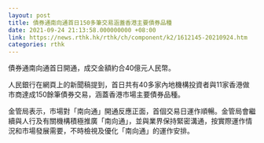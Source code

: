 ```yaml
---
layout: post
title: 債券通南向通首日150多筆交易涵蓋香港主要債券品種
date: 2021-09-24 21:13:58.000000000 +08:00
link: https://news.rthk.hk/rthk/ch/component/k2/1612145-20210924.htm
categories: rthk
---
```


債券通南向通首日開通，成交金額約合40億元人民幣。

人民銀行在網頁上的新聞稿提到，首日共有40多家內地機構投資者與11家香港做市商達成150餘筆債券交易，涵蓋香港市場主要債券品種。

金管局表示，市場對「南向通」開通反應正面，首個交易日運作順暢。金管局會繼續與人行及有關機構積極推廣「南向通」，並與業界保持緊密溝通，按實際運作情況和市場發展需要，不時檢視及優化「南向通」的運作安排。
